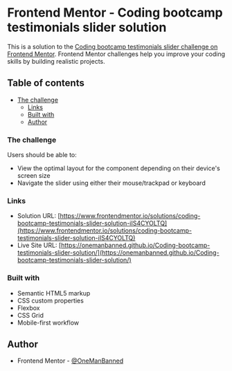 # Frontend Mentor - Coding bootcamp testimonials slider solution

This is a solution to the [Coding bootcamp testimonials slider challenge on Frontend Mentor](https://www.frontendmentor.io/challenges/coding-bootcamp-testimonials-slider-4FNyLA8JL). Frontend Mentor challenges help you improve your coding skills by building realistic projects. 

## Table of contents

- [The challenge](#the-challenge)
  - [Links](#links)
  - [Built with](#built-with)
  - [Author](#author)

### The challenge

Users should be able to:

- View the optimal layout for the component depending on their device's screen size
- Navigate the slider using either their mouse/trackpad or keyboard

### Links

- Solution URL: [https://www.frontendmentor.io/solutions/coding-bootcamp-testimonials-slider-solution-iIS4CYOLTQ](https://www.frontendmentor.io/solutions/coding-bootcamp-testimonials-slider-solution-iIS4CYOLTQ)
- Live Site URL: [https://onemanbanned.github.io/Coding-bootcamp-testimonials-slider-solution/](https://onemanbanned.github.io/Coding-bootcamp-testimonials-slider-solution/)

### Built with

- Semantic HTML5 markup
- CSS custom properties
- Flexbox
- CSS Grid
- Mobile-first workflow

## Author

- Frontend Mentor - [@OneManBanned](https://www.frontendmentor.io/profile/OneManBanned)

